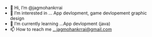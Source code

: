 - 👋 Hi, I’m @jagmohankrrai
- 👀 I’m interested in ... App devlopment, game devlopement graphic design 
- 🌱 I’m currently learning ...App devlopment (java)
- 📫 How to reach me ...jagmohankrrai@gmail.com

<!---
jagmohankrrai/jagmohankrrai is a ✨ special ✨ repository because its `README.md` (this file) appears on your GitHub profile.
You can click the Preview link to take a look at your changes.
--->
